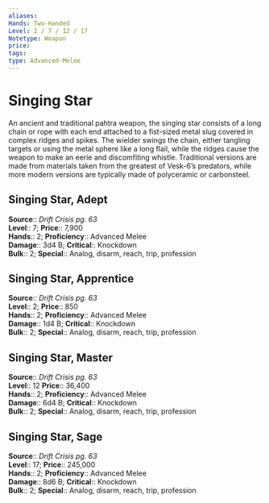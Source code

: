 ```yaml
---
aliases: 
Hands: Two-Handed
Level: 2 / 7 / 12 / 17
Notetype: Weapon
price: 
tags: 
type: Advanced-Melee
---
```


# Singing Star

An ancient and traditional pahtra weapon, the singing star consists of a long chain or rope with each end attached to a fist-sized metal slug covered in complex ridges and spikes. The wielder swings the chain, either tangling targets or using the metal sphere like a long flail, while the ridges cause the weapon to make an eerie and discomfiting whistle. Traditional versions are made from materials taken from the greatest of Vesk-6’s predators, while more modern versions are typically made of polyceramic or carbonsteel.  

## Singing Star, Adept

**Source**:: _Drift Crisis pg. 63_  
**Level**:: 7;
**Price**:: 7,900  
**Hands**:: 2;
**Proficiency**:: Advanced Melee  
**Damage**:: 3d4 B;
**Critical**:: Knockdown  
**Bulk**:: 2;
**Special**:: Analog, disarm, reach, trip, profession

## Singing Star, Apprentice

**Source**:: _Drift Crisis pg. 63_  
**Level**:: 2;
**Price**:: 850  
**Hands**:: 2;
**Proficiency**:: Advanced Melee  
**Damage**:: 1d4 B;
**Critical**:: Knockdown  
**Bulk**:: 2;
**Special**:: Analog, disarm, reach, trip, profession

## Singing Star, Master

**Source**:: _Drift Crisis pg. 63_  
**Level**:: 12
**Price**:: 36,400  
**Hands**:: 2;
**Proficiency**:: Advanced Melee  
**Damage**:: 6d4 B;
**Critical**:: Knockdown  
**Bulk**:: 2;
**Special**:: Analog, disarm, reach, trip, profession

## Singing Star, Sage

**Source**:: _Drift Crisis pg. 63_  
**Level**:: 17;
**Price**:: 245,000  
**Hands**:: 2;
**Proficiency**:: Advanced Melee  
**Damage**:: 8d6 B;
**Critical**:: Knockdown  
**Bulk**:: 2;
**Special**:: Analog, disarm, reach, trip, profession
